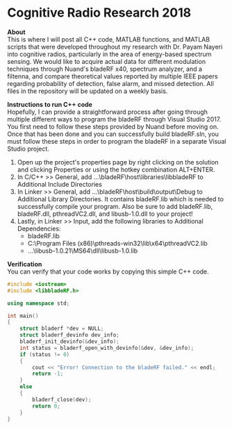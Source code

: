 # Cognitive Radio Research 2018
**About** <br />
This is where I will post all C++ code, MATLAB functions, and MATLAB scripts that were developed throughout my research with Dr. Payam Nayeri into cognitive radios, particularly in the area of energy-based spectrum sensing. We would like to acquire actual data for different modulation techniques through Nuand's bladeRF x40, spectrum analyzer, and a filtenna, and compare theoretical values reported by multiple IEEE papers regarding probability of detection, false alarm, and missed detection. All files in the repository will be updated on a weekly basis.

**Instructions to run C++ code** <br />
Hopefully, I can provide a straightforward process after going through multiple different ways to program the bladeRF through Visual Studio 2017. You first need to follow these steps provided by Nuand before moving on. <br />
Once that has been done and you can successfully build bladeRF.sln, you must follow these steps in order to program the bladeRF in a separate Visual Studio project. <br />
1. Open up the project's properties page by right clicking on the solution and clicking Properties or using the hotkey combination ALT+ENTER. 
2. In C/C++ >> General, add ...\bladeRF\host\libraries\libbladeRF to Additional Include Directories
3. In Linker >> General, add ...\bladeRF\host\build\output\Debug to Additional Library Directories. It contains bladeRF.lib which is needed to successfully compile your program. Also be sure to add bladeRF.lib, bladeRF.dll, pthreadVC2.dll, and libusb-1.0.dll to your project!
4. Lastly, in Linker >> Input, add the following libraries to Additional Dependencies:
   * bladeRF.lib
   * C:\Program Files (x86)\pthreads-win32\lib\x64\pthreadVC2.lib
   * ...\libusb-1.0.21\MS64\dll\libusb-1.0.lib

**Verification** <br />
You can verify that your code works by copying this simple C++ code. 
```C++
#include <iostream>
#include <libbladeRF.h>

using namespace std;

int main()
{
	struct bladerf *dev = NULL;
	struct bladerf_devinfo dev_info;
	bladerf_init_devinfo(&dev_info);
	int status = bladerf_open_with_devinfo(&dev, &dev_info); 
	if (status != 0)
	{
		cout << "Error! Connection to the bladeRF failed." << endl;
		return -1;
	}
	else
	{
		bladerf_close(dev);
		return 0;
	}
}
```
